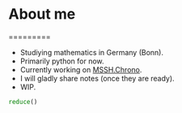 # About me
=========

* Studiying mathematics in Germany (Bonn).
* Primarily python for now.
* Currently working on [MSSH.Chrono](https://github.com/MathManuelHinz/chrono "Chrono").
* I will gladly share notes (once they are ready).
* WIP.
```python
reduce()
```
